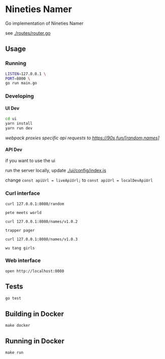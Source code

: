 # Nineties Namer

Go implementation of Nineties Namer

see [./routes/router.go](./routes/router.go)

## Usage

### Running
```sh
LISTEN=127.0.0.1 \
PORT=8000 \
go run main.go
```

### Developing

#### UI Dev
```sh
cd ui
yarn install
yarn run dev
```
_webpack proxies specific api requests to https://90s.fun/[random,names]_

#### API Dev

if you want to use the ui

run the server locally, update [./ui/config/index.js](./ui/config/index.js)

change `const apiUrl = liveApiUrl;` to `const apiUrl = localDevApiUrl`

### Curl interface

`curl 127.0.0.1:8080/random`
```
pete meets world
```

`curl 127.0.0.1:8080/names/v1.0.2`
```
trapper pager
```

`curl 127.0.0.1:8080/names/v1.0.3`
```
wu tang girls
```

### Web interface

`open http://localhost:8080`


## Tests

```sh
go test
```

## Building in Docker

```
make docker
```

## Running in Docker

```
make run
```

